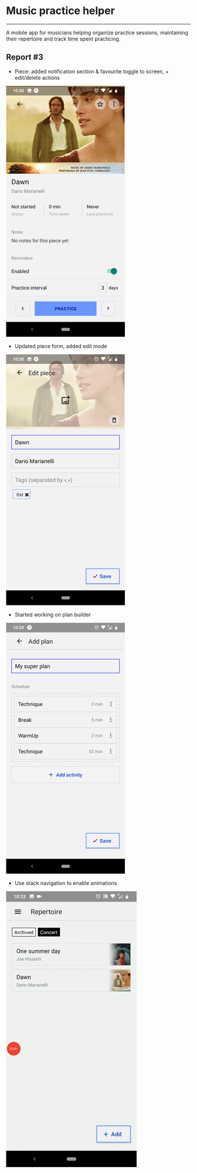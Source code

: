 # Music practice helper

------

A mobile app for musicians helping organize practice sessions, maintaining their repertoire and  track time spent practicing.

## Report #3

- Piece: added notification section & favourite toggle to screen, + edit/delete actions

![](./screen.jpg)

- Updated piece form, added edit mode

![](./EditForm.jpg)

- Started working on plan builder

![](./plan.jpg)

- Use stack navigation to enable animations

![](./animation.gif)
